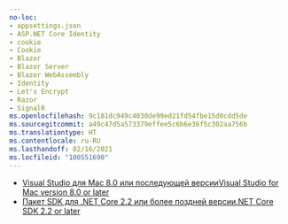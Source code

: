 ```yaml
---
no-loc:
- appsettings.json
- ASP.NET Core Identity
- cookie
- Cookie
- Blazor
- Blazor Server
- Blazor WebAssembly
- Identity
- Let's Encrypt
- Razor
- SignalR
ms.openlocfilehash: 9c181dc949c4030de99ed21fd54fbe15d0cdd5de
ms.sourcegitcommit: a49c47d5a573379effee5c6b6e36f5c302aa756b
ms.translationtype: HT
ms.contentlocale: ru-RU
ms.lasthandoff: 02/16/2021
ms.locfileid: "100551690"
---
```

* [<span data-ttu-id="6c240-101">Visual Studio для Mac 8.0 или последующей версии</span><span class="sxs-lookup"><span data-stu-id="6c240-101">Visual Studio for Mac version 8.0 or later</span></span>](https://visualstudio.microsoft.com/downloads/)
* [<span data-ttu-id="6c240-102">Пакет SDK для .NET Core 2.2 или более поздней версии</span><span class="sxs-lookup"><span data-stu-id="6c240-102">.NET Core SDK 2.2 or later</span></span>](https://dotnet.microsoft.com/download/dotnet-core)
